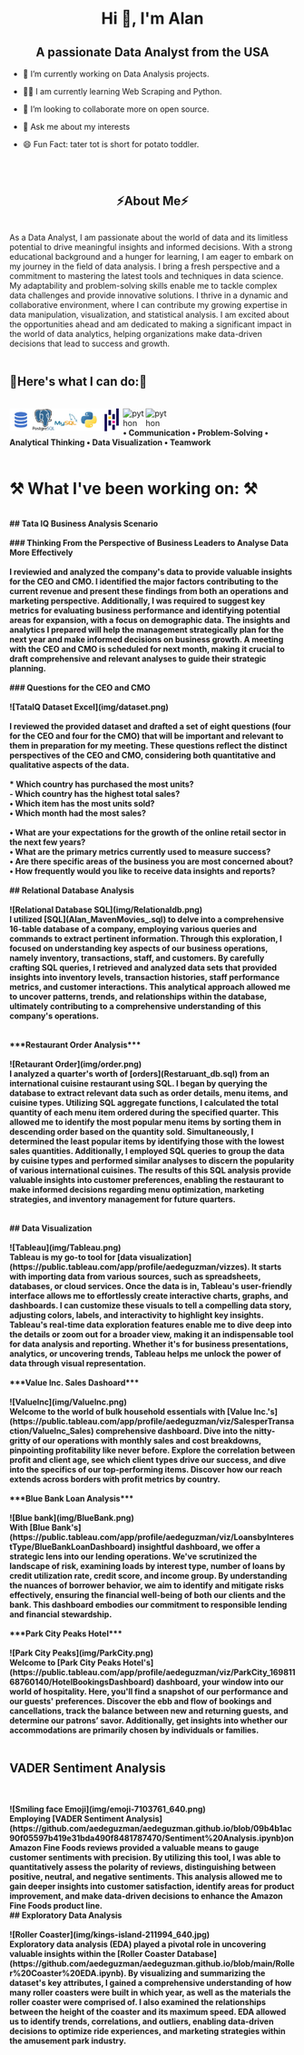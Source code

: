 <h1 align="center">Hi 👋, I'm Alan</h1>
<h2 align="center">A passionate Data Analyst from the USA</h2>

- 🔭  I’m currently working on Data Analysis projects.

- 👨‍💻  I am currently learning Web Scraping and Python.

- 👯  I’m looking to collaborate more on open source.

- 💬  Ask me about my interests

- 😄  Fun Fact:  tater tot is short for potato toddler.<br/>



<br/>
<br/>
<h2 align="center">⚡About Me⚡</h2>
<br/>
As a Data Analyst, I am passionate about the world of data and its limitless potential to drive meaningful insights and informed decisions. With a strong educational background and a hunger for learning, I am eager to embark on my journey in the field of data analysis. I bring a fresh perspective and a commitment to mastering the latest tools and techniques in data science. 
<br/>
My adaptability and problem-solving skills enable me to tackle complex data challenges and provide innovative solutions. 
I thrive in a dynamic and collaborative environment, where I can contribute my growing expertise in data manipulation, visualization, and statistical analysis. I am excited about the opportunities ahead and am dedicated to making a significant impact in the world of data analytics, helping organizations make data-driven decisions that lead to success and growth.
<br/>
<br/>

## 🌱Here's what I can do:🌱
<br/>
<img align="left" alt="postgreSQL" width="40px" src="https://raw.githubusercontent.com/github/explore/80688e429a7d4ef2fca1e82350fe8e3517d3494d/topics/sql/sql.png">
<img align="left" alt="postgreSQL" width="40px" src="https://raw.githubusercontent.com/devicons/devicon/master/icons/postgresql/postgresql-original-wordmark.svg" alt="postgresql" width="40" />
<img align="left" alt="SQL" width="40px" src="https://raw.githubusercontent.com/devicons/devicon/master/icons/mysql/mysql-original-wordmark.svg" alt="mysql" width="40" height="40" />
<img align="left" alt="python" width="40px" src="https://raw.githubusercontent.com/github/explore/80688e429a7d4ef2fca1e82350fe8e3517d3494d/topics/python/python.png" />
<img align="left" alt="python" width="40px" src="https://raw.githubusercontent.com/devicons/devicon/2ae2a900d2f041da66e950e4d48052658d850630/icons/pandas/pandas-original.svg" alt="pandas"/>
<img align="left" alt="python" width="40px" src="https://seaborn.pydata.org/_images/logo-mark-lightbg.svg" alt="seaborn" width="40"/> 
<img align="left" alt="python" width="40px" 
src="https://avatars.githubusercontent.com/u/828667?s=200&v=4"/>
<br/>
<br/><b>•<b/> Communication <b>•<b/> Problem-Solving <b>•<b/> Analytical Thinking <b>•<b/> Data Visualization <b>•<b/> Teamwork
<br/>
<br/>

# ⚒️ What I've been working on: ⚒️
<br/>
## Tata IQ Business Analysis Scenario 
<br/>
<br/>
### Thinking From the Perspective of Business Leaders to Analyse Data More Effectively
<br/>
<br/>
I reviewied and analyzed the company's data to provide valuable insights for the CEO and CMO. I identified the major factors contributing to the current revenue and present these findings from both an operations and marketing perspective. Additionally, I was required to suggest key metrics for evaluating business performance and identifying potential areas for expansion, with a focus on demographic data. The insights and analytics I prepared will help the management strategically plan for the next year and make informed decisions on business growth. A meeting with the CEO and CMO is scheduled for next month, making it crucial to draft comprehensive and relevant analyses to guide their strategic planning.
<br/>
<br/>
### Questions for the CEO and CMO
<br/>
<br/>
![TataIQ Dataset Excel](img/dataset.png)
<br/>
<br/>
I reviewed the provided dataset and drafted a set of eight questions (four for the CEO and four for the CMO) that will be important and relevant to them in preparation for my meeting. These questions reflect the distinct perspectives of the CEO and CMO, considering both quantitative and qualitative aspects of the data.
<br/>
<br/>
*	Which country has purchased the most units?<br/>
-	Which country has the highest total sales?<br/>
•	Which item has the most units sold?<br/> 
•	Which month had the most sales?<br/>
<br/>
•	What are your expectations for the growth of the online retail sector in the next few years?<br/>
•	What are the primary metrics currently used to measure success?<br/>
•	Are there specific areas of the business you are most concerned about?<br/>
•	How frequently would you like to receive data insights and reports?<br/>






<br/>
## Relational Database Analysis 
<br/>
<br/>
![Relational Database SQL](img/Relationaldb.png)
<br/>
I utilized [SQL](Alan_MavenMovies_.sql) to delve into a comprehensive 16-table database of a company, employing various queries and commands to extract pertinent information. Through this exploration, I focused on understanding key aspects of our business operations, namely inventory, transactions, staff, and customers. By carefully crafting SQL queries, I retrieved and analyzed data sets that provided insights into inventory levels, transaction histories, staff performance metrics, and customer interactions. This analytical approach allowed me to uncover patterns, trends, and relationships within the database, ultimately contributing to a comprehensive understanding of this company's operations. 
<br/>
<br/>
<br/>
***Restaurant Order Analysis*** 
<br/>
<br/>
![Retaurant Order](img/order.png)
<br/>
I analyzed a quarter's worth of [orders](Restaruant_db.sql) from an international cuisine restaurant using SQL. I began by querying the database to extract relevant data such as order details, menu items, and cuisine types. Utilizing SQL aggregate functions, I calculated the total quantity of each menu item ordered during the specified quarter. This allowed me to identify the most popular menu items by sorting them in descending order based on the quantity sold. Simultaneously, I determined the least popular items by identifying those with the lowest sales quantities. Additionally, I employed SQL queries to group the data by cuisine types and performed similar analyses to discern the popularity of various international cuisines. The results of this SQL analysis provide valuable insights into customer preferences, enabling the restaurant to make informed decisions regarding menu optimization, marketing strategies, and inventory management for future quarters.
<br/>
<br/>
<br/>
## Data Visualization 
<br/>
<br/>
![Tableau](img/Tableau.png)
<br/>
Tableau is my go-to tool for [data visualization](https://public.tableau.com/app/profile/aedeguzman/vizzes). It starts with importing data from various sources, such as spreadsheets, databases, or cloud services. Once the data is in, Tableau's user-friendly interface allows me to effortlessly create interactive charts, graphs, and dashboards. I can customize these visuals to tell a compelling data story, adjusting colors, labels, and interactivity to highlight key insights. Tableau's real-time data exploration features enable me to dive deep into the details or zoom out for a broader view, making it an indispensable tool for data analysis and reporting. Whether it's for business presentations, analytics, or uncovering trends, Tableau helps me unlock the power of data through visual representation.
<br/>
<br/>
***Value Inc. Sales Dashoard***
<br/>
<br/>
![ValueInc](img/ValueInc.png)
<br/>
Welcome to the world of bulk household essentials  with [Value Inc.'s](https://public.tableau.com/app/profile/aedeguzman/viz/SalesperTransaction/ValueInc_Sales) comprehensive dashboard. Dive into the nitty-gritty of our operations with monthly sales and cost breakdowns, pinpointing profitability like never before. Explore the correlation between profit and client age, see which client types drive our success, and dive into the specifics of our top-performing items. Discover how our reach extends across borders with profit metrics by country. 
<br/>
<br/>
***Blue Bank Loan Analysis***
<br/>
<br/>
![Blue bank](img/BlueBank.png)
<br/>
With [Blue Bank's](https://public.tableau.com/app/profile/aedeguzman/viz/LoansbyInterestType/BlueBankLoanDashboard) insightful dashboard, we offer a strategic lens into our lending operations. We've scrutinized the landscape of risk, examining loads by interest type, number of loans by credit utilization rate, credit score, and income group. By understanding the nuances of borrower behavior, we aim to identify and mitigate risks effectively, ensuring the financial well-being of both our clients and the bank. This dashboard embodies our commitment to responsible lending and financial stewardship.
<br/>
<br/>
***Park City Peaks Hotel***
<br/>
<br/>
![Park City Peaks](img/ParkCity.png)
<br/> 
Welcome to [Park City Peaks Hotel's](https://public.tableau.com/app/profile/aedeguzman/viz/ParkCity_16981168760140/HotelBookingsDashboard) dashboard, your window into our world of hospitality. Here, you'll find a snapshot of our performance and our guests' preferences. Discover the ebb and flow of bookings and cancellations, track the balance between new and returning guests, and determine our patrons’ savor. Additionally, get insights into whether our accommodations are primarily chosen by individuals or families. 
<br/>
<br/>


## VADER Sentiment Analysis
<br/>
<br/>
![Smiling face Emoji](img/emoji-7103761_640.png)
<br/>
Employing [VADER Sentiment Analysis](https://github.com/aedeguzman/aedeguzman.github.io/blob/09b4b1ac90f05597b419e31bda490f8481787470/Sentiment%20Analysis.ipynb)on Amazon Fine Foods reviews provided a valuable means to gauge customer sentiments with precision. By utilizing this tool, I was able to quantitatively assess the polarity of reviews, distinguishing between positive, neutral, and negative sentiments. This analysis allowed me to gain deeper insights into customer satisfaction, identify areas for product improvement, and make data-driven decisions to enhance the Amazon Fine Foods product line.   

<br/>
## Exploratory Data Analysis
<br/>
<br/>
![Roller Coaster](img/kings-island-211994_640.jpg)
<br/>
Exploratory data analysis (EDA) played a pivotal role in uncovering valuable insights within the  [Roller Coaster Database](https://github.com/aedeguzman/aedeguzman.github.io/blob/main/Roller%20Coaster%20EDA.ipynb).  By visualizing and summarizing the dataset's key attributes, I gained a comprehensive understanding of how many roller coasters were built in which year,  as well as the materials the roller coaster were comprised of.  I also examined the relationships between the height of the coaster and its maximum speed.  EDA allowed us to identify trends, correlations, and outliers, enabling data-driven decisions to optimize ride experiences, and marketing strategies within the amusement park industry.      


